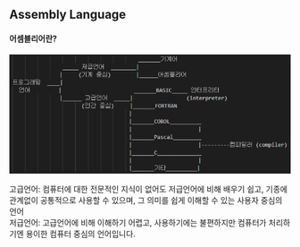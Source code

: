 <h2>Assembly Language</h2>

<h4>어셈블리어란?</h4>
<img src="./image/language.png">

고급언어: 컴퓨터에 대한 전문적인 지식이 없어도 저급언어에 비해 배우기 쉽고, 기종에 관계없이 공통적으로 사용할 수 있으며, 그 의미를 쉽게 이해할 수 있는 사용자 중심의 언어<br>
저급언어: 고급언어에 비해 이해하기 어렵고, 사용하기에는 불편하지만 컴퓨터가 처리하기엔 용이한 컴퓨터 중심의 언어입니다.<br>